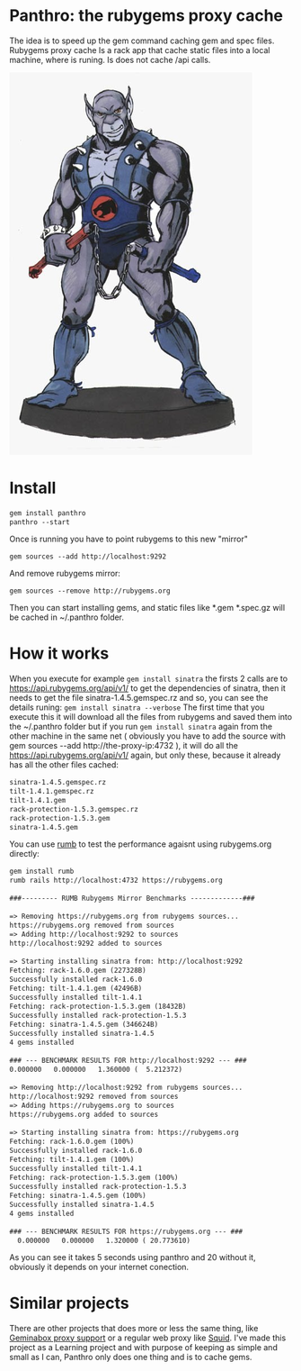 Panthro: the rubygems proxy cache
=================================

The idea is to speed up the gem command caching gem and spec files.
Rubygems proxy cache Is a rack app that cache static files into a
local machine, where is runing. Is does not cache /api calls.

![Panthro Rubygems proxy cache](img/panthro.jpeg)

Install
=======

```
gem install panthro
panthro --start
```
Once is running you have to point rubygems to this new "mirror"

```
gem sources --add http://localhost:9292
```

And remove rubygems mirror:

```
gem sources --remove http://rubygems.org
```
Then you can start installing gems, and static files like
*.gem *.spec.gz will be cached in ~/.panthro folder.

How it works
============

When you execute for example ```gem install sinatra```
the firsts 2 calls are to https://api.rubygems.org/api/v1/
to get the dependencies of sinatra, then it needs to get the file
sinatra-1.4.5.gemspec.rz and so, you can see the details runing:
```gem install sinatra --verbose```
The first time that you execute this it will download all the files
from rubygems and saved them into the ~/.panthro folder but if you
run ```gem install sinatra``` again from the other machine in the
same net ( obviously you have to add the source with
gem sources --add http://the-proxy-ip:4732 ), it will do all the
https://api.rubygems.org/api/v1/ again, but only these, because it already has
all the other files cached:

```
sinatra-1.4.5.gemspec.rz
tilt-1.4.1.gemspec.rz
tilt-1.4.1.gem
rack-protection-1.5.3.gemspec.rz
rack-protection-1.5.3.gem
sinatra-1.4.5.gem
```

You can use [rumb](http://github.com/gramos/rumb) to test the performance agaisnt using 
rubygems.org directly:

```
gem install rumb
rumb rails http://localhost:4732 https://rubygems.org

###--------- RUMB Rubygems Mirror Benchmarks -------------###

=> Removing https://rubygems.org from rubygems sources...
https://rubygems.org removed from sources
=> Adding http://localhost:9292 to sources
http://localhost:9292 added to sources

=> Starting installing sinatra from: http://localhost:9292
Fetching: rack-1.6.0.gem (227328B)
Successfully installed rack-1.6.0
Fetching: tilt-1.4.1.gem (42496B)
Successfully installed tilt-1.4.1
Fetching: rack-protection-1.5.3.gem (18432B)
Successfully installed rack-protection-1.5.3
Fetching: sinatra-1.4.5.gem (346624B)
Successfully installed sinatra-1.4.5
4 gems installed

### --- BENCHMARK RESULTS FOR http://localhost:9292 --- ###
0.000000   0.000000   1.360000 (  5.212372)

=> Removing http://localhost:9292 from rubygems sources...
http://localhost:9292 removed from sources
=> Adding https://rubygems.org to sources
https://rubygems.org added to sources

=> Starting installing sinatra from: https://rubygems.org
Fetching: rack-1.6.0.gem (100%)
Successfully installed rack-1.6.0
Fetching: tilt-1.4.1.gem (100%)
Successfully installed tilt-1.4.1
Fetching: rack-protection-1.5.3.gem (100%)
Successfully installed rack-protection-1.5.3
Fetching: sinatra-1.4.5.gem (100%)
Successfully installed sinatra-1.4.5
4 gems installed

### --- BENCHMARK RESULTS FOR https://rubygems.org --- ###
  0.000000   0.000000   1.320000 ( 20.773610)
```
As you can see it takes 5 seconds using panthro and 20 without it,
obviously it depends on your internet conection.

Similar projects
================

There are other projects that does more or less the same thing,
like [Geminabox proxy support](https://github.com/geminabox/geminabox#rubygems-proxy)
or a regular web proxy like [Squid](http://www.squid-cache.org/). I've made this project
as a Learning project and with purpose of keeping as simple and small as I can,
Panthro only does one thing and is to cache gems.
